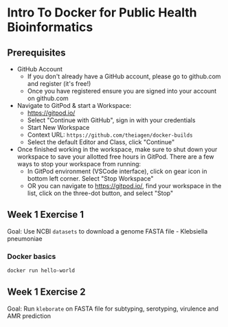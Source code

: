 # Intro To Docker for Public Health Bioinformatics

## Prerequisites

- GitHub Account
  - If you don't already have a GitHub account, please go to github.com and register (it's free!)
  - Once you have registered ensure you are signed into your account on github.com
- Navigate to GitPod & start a Workspace:
  - https://gitpod.io/
  - Select "Continue with GitHub", sign in with your credentials
  - Start New Workspace
  - Context URL: `https://github.com/theiagen/docker-builds`
  - Select the default Editor and Class, click "Continue"
- Once finished working in the workspace, make sure to shut down your workspace to save your allotted free hours in GitPod. There are a few ways to stop your workspace from running:
  - In GitPod environment (VSCode interface), click on gear icon in bottom left corner. Select "Stop Workspace"
  - OR you can navigate to https://gitpod.io/, find your workspace in the list, click on the three-dot button, and select "Stop"

## Week 1 Exercise 1

Goal: Use NCBI `datasets` to download a genome FASTA file - Klebsiella pneumoniae

### Docker basics

```bash
docker run hello-world
```


## Week 1 Exercise 2

Goal: Run `kleborate` on FASTA file for subtyping, serotyping, virulence and AMR prediction